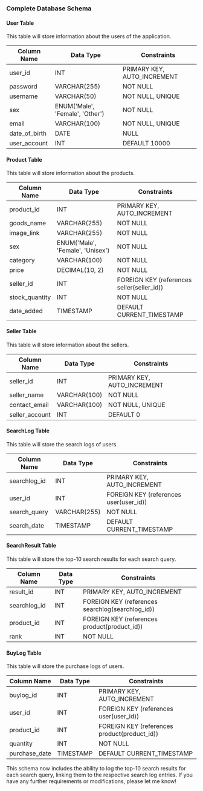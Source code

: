
### Complete Database Schema

#### User Table
This table will store information about the users of the application.

| Column Name      | Data Type    | Constraints             |
|------------------|--------------|-------------------------|
| user_id          | INT          | PRIMARY KEY, AUTO_INCREMENT |
| password         | VARCHAR(255) | NOT NULL                |
| username         | VARCHAR(50)  | NOT NULL, UNIQUE        |
| sex              | ENUM('Male', 'Female', 'Other') | NOT NULL |
| email            | VARCHAR(100) | NOT NULL, UNIQUE        |
| date_of_birth    | DATE         | NULL                    |
| user_account     | INT          | DEFAULT 10000           |

#### Product Table
This table will store information about the products.

| Column Name      | Data Type    | Constraints             |
|------------------|--------------|-------------------------|
| product_id       | INT          | PRIMARY KEY, AUTO_INCREMENT |
| goods_name       | VARCHAR(255) | NOT NULL                |
| image_link       | VARCHAR(255) | NOT NULL                |
| sex              | ENUM('Male', 'Female', 'Unisex') | NOT NULL |
| category         | VARCHAR(100) | NOT NULL                |
| price            | DECIMAL(10, 2) | NOT NULL              |
| seller_id        | INT          | FOREIGN KEY (references seller(seller_id)) |
| stock_quantity   | INT          | NOT NULL                |
| date_added       | TIMESTAMP    | DEFAULT CURRENT_TIMESTAMP |

#### Seller Table
This table will store information about the sellers.

| Column Name      | Data Type    | Constraints             |
|------------------|--------------|-------------------------|
| seller_id        | INT          | PRIMARY KEY, AUTO_INCREMENT |
| seller_name      | VARCHAR(100) | NOT NULL                |
| contact_email    | VARCHAR(100) | NOT NULL, UNIQUE        |
| seller_account   | INT          | DEFAULT 0               |

#### SearchLog Table
This table will store the search logs of users.

| Column Name      | Data Type    | Constraints             |
|------------------|--------------|-------------------------|
| searchlog_id     | INT          | PRIMARY KEY, AUTO_INCREMENT |
| user_id          | INT          | FOREIGN KEY (references user(user_id)) |
| search_query     | VARCHAR(255) | NOT NULL                |
| search_date      | TIMESTAMP    | DEFAULT CURRENT_TIMESTAMP |

#### SearchResult Table
This table will store the top-10 search results for each search query.

| Column Name      | Data Type    | Constraints             |
|------------------|--------------|-------------------------|
| result_id        | INT          | PRIMARY KEY, AUTO_INCREMENT |
| searchlog_id     | INT          | FOREIGN KEY (references searchlog(searchlog_id)) |
| product_id       | INT          | FOREIGN KEY (references product(product_id)) |
| rank             | INT          | NOT NULL                |

#### BuyLog Table
This table will store the purchase logs of users.

| Column Name      | Data Type    | Constraints             |
|------------------|--------------|-------------------------|
| buylog_id        | INT          | PRIMARY KEY, AUTO_INCREMENT |
| user_id          | INT          | FOREIGN KEY (references user(user_id)) |
| product_id       | INT          | FOREIGN KEY (references product(product_id)) |
| quantity         | INT          | NOT NULL                |
| purchase_date    | TIMESTAMP    | DEFAULT CURRENT_TIMESTAMP |

This schema now includes the ability to log the top-10 search results for each search query, linking them to the respective search log entries. If you have any further requirements or modifications, please let me know!